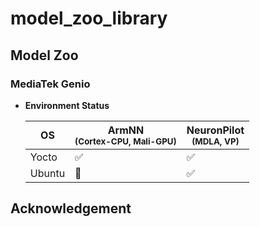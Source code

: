 # model_zoo_library
## Model Zoo
### MediaTek Genio
* **Environment Status**
  
  |         OS       | ArmNN<br><sup>(Cortex-CPU, Mali-GPU) | NeuronPilot<br><sup>(MDLA, VP)  |
  |         ----     |         --------------------          |       -------------------       |
  |      Yocto       |        :white_check_mark:             |       :white_check_mark:        |
  |      Ubuntu      |       :black_square_button:           |       :white_check_mark:        |



## Acknowledgement
